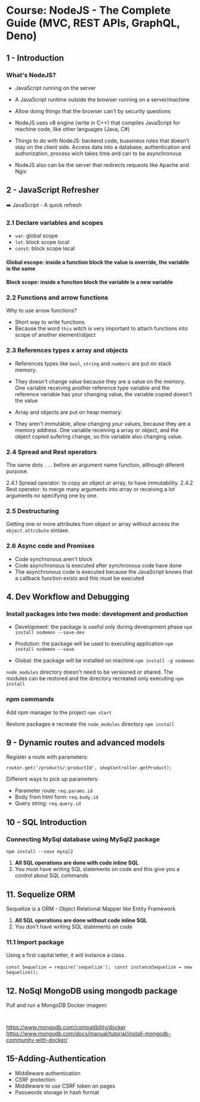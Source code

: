 # Course: NodeJS - The Complete Guide (MVC, REST APIs, GraphQL, Deno) #

## 1 - Introduction ##

### What's NodeJS? ###

- JavaScript running on the server

- A JavaScript runtime outside the browser running on a server/machine

- Allow doing things that the browser can't by security questions

- NodeJS uses v8 engine (write in C++) that compiles JavaScript for machine code, like other languages (Java, C#)

- Things to do with NodeJS: backend code, bussiness rules that doesn't stay on the client side. Access data into a database, authentication and authorization, process wich takes time and can to be asynchronous

- NodeJS also can be the server that redirects requests like Apache and Ngix

## 2 - JavaScript Refresher ##

:arrow_right: JavaScript - A quick refresh

### 2.1 Declare variables and scopes ###
- ``var``: global scope
- ``let``: block scope local
- ``const``: block scope local

#### Global escope: inside a function block the value is override, the variable is the same ####
#### Block scope: inside a function block the variable is a new variable ####

### 2.2 Functions and arrow functions ###

Why to use arrow functions?
- Short way to write functions
- Because the word ``this`` witch is very important to attach functions into scope of another element/object

### 2.3 References types x array and objects ###

- References types like ``bool``, ``string`` and ``numbers`` are put on stack memory.
- They doesn't change value because they are a value on the memory. One variable receiving another reference type variable and the reference variable has your changing value, the variable copied doesn't the value

- Array and objects are put on heap memory. 
- They aren't immutable, allow changing your values, because they are a memory address. One variable receiving a array or object, and the object copied sufering change, so this variable also changing value.

### 2.4 Spread and Rest operators ###

The same dots ``...`` before an argument name function, although diferent purpose.

2.4.1 Spread operator: to copy an object or array, to have immutability.
2.4.2 Rest operator: to merge many arguments into array or receiving a lot arguments no specifying one by one.

### 2.5 Destructuring ###

Getting one or more attributes from object or array without access the ``object.attribute`` sintaxe.

### 2.6 Async code and Promises ###

- Code synchronous aren't block
- Code asynchronous is executed after synchronous code have done
- The asynchronous code is executed because the JavaScript knows that a callback function exists and this must be executed

## 4. Dev Workflow and Debugging ##

### Install packages into two mode: development and production ###

- Development: the package is useful only during development phase
``npm install nodemon --save-dev``

- Prodution: the package will be used to executing application
``npm install nodemon --save``

- Global: the package will be installed on machine
``npm install -g nodemon``

``node_modules`` directory doesn't need to be versioned or shared. The modules can be restored and the directory recreated only executing ``npm install``

### npm commands ###

Add npm manager to the project
``npm start``

Restore packages e recreate the ``node_modules`` directory
``npm install``

## 9 - Dynamic routes and advanced models ##

Register a route with parameters:

```router.get('/products/:productId', shopController.getProduct);```

Different ways to pick up parameters:
- Parameter route: ```req.params.id```
- Body from html form: ```req.body.id```
- Query string: ```req.query.id```

## 10 - SQL Introduction ##

### Connecting MySql database using MySql2 package ###

``npm install --save mysql2 ``

1. **All SQL operations are done with code inline SQL**
1. You must have writing SQL statements on code and this give you a control about SQL commands


## 11. Sequelize ORM ##

Sequelize is a ORM - Object Relational Mapper like Entity Framework

1. **All SQL operations are done without code inline SQL**
1. You don't have writing SQL statements on code

### 11.1 Import package ###

Using a first capital letter, it will instance a class.

``` const Sequelize = require('sequelize'); ```
``` const instanceSequelize = new Sequelize();```

## 12. NoSql MongoDB using mongodb package ##

Pull and run a MongoDB Docker imagem:

```  ```

https://www.mongodb.com/compatibility/docker
https://www.mongodb.com/docs/manual/tutorial/install-mongodb-community-with-docker/


## 15-Adding-Authentication ##

- Middleware authentication
- CSRF protection
- Middleware to use CSRF token on pages
- Passwords storage in hash format

